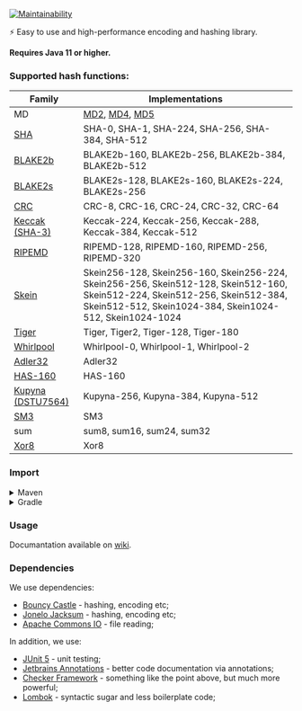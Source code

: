 [![Maintainability](https://api.codeclimate.com/v1/badges/440f3b75ec8f41c25ea8/maintainability)](https://codeclimate.com/github/BlackBaroness/cryptography/maintainability)

⚡ Easy to use and high-performance encoding and hashing library. 

**Requires Java 11 or higher.**

### Supported hash functions:

| Family                                                               | Implementations                                                                                                                                                                          |
|----------------------------------------------------------------------|------------------------------------------------------------------------------------------------------------------------------------------------------------------------------------------|
| MD                                                                   | [MD2](https://en.wikipedia.org/wiki/MD2_(hash_function)), [MD4](https://en.wikipedia.org/wiki/MD4), [MD5](https://en.wikipedia.org/wiki/MD5)                                             |
| [SHA](https://en.wikipedia.org/wiki/SHA-1)                           | SHA-0, SHA-1, SHA-224, SHA-256, SHA-384, SHA-512                                                                                                                                         |
| [BLAKE2b](https://en.wikipedia.org/wiki/BLAKE_(hash_function))       | BLAKE2b-160, BLAKE2b-256, BLAKE2b-384, BLAKE2b-512                                                                                                                                       |
| [BLAKE2s](https://en.wikipedia.org/wiki/BLAKE_(hash_function))       | BLAKE2s-128, BLAKE2s-160, BLAKE2s-224, BLAKE2s-256                                                                                                                                       |
| [CRC](https://en.wikipedia.org/wiki/Cyclic_redundancy_check)         | CRC-8, CRC-16, CRC-24, CRC-32, CRC-64                                                                                                                                                    |
| [Keccak (SHA-3)](https://en.wikipedia.org/wiki/SHA-3)                | Keccak-224, Keccak-256, Keccak-288, Keccak-384, Keccak-512                                                                                                                               |
| [RIPEMD](https://en.wikipedia.org/wiki/RIPEMD)                       | RIPEMD-128, RIPEMD-160, RIPEMD-256, RIPEMD-320                                                                                                                                           |
| [Skein](https://en.wikipedia.org/wiki/Skein_(hash_function))         | Skein256-128, Skein256-160, Skein256-224, Skein256-256, Skein512-128, Skein512-160, Skein512-224, Skein512-256, Skein512-384, Skein512-512, Skein1024-384, Skein1024-512, Skein1024-1024 |
| [Tiger](https://en.wikipedia.org/wiki/Tiger_(hash_function))         | Tiger, Tiger2, Tiger-128, Tiger-180                                                                                                                                                      |
| [Whirlpool](https://en.wikipedia.org/wiki/Whirlpool_(hash_function)) | Whirlpool-0, Whirlpool-1, Whirlpool-2                                                                                                                                                    |
| [Adler32](https://en.wikipedia.org/wiki/Adler-32)                    | Adler32                                                                                                                                                                                  |
| [HAS-160](https://en.wikipedia.org/wiki/HAS-160)                     | HAS-160                                                                                                                                                                                  |
| [Kupyna (DSTU7564)](https://en.wikipedia.org/wiki/Kupyna)            | Kupyna-256, Kupyna-384, Kupyna-512                                                                                                                                                       |
| [SM3](https://en.wikipedia.org/wiki/SM3_(hash_function))             | SM3                                                                                                                                                                                      |
| sum                                                                  | sum8, sum16, sum24, sum32                                                                                                                                                                |
| [Xor8](https://en.wikipedia.org/wiki/Longitudinal_redundancy_check)  | Xor8                                                                                                                                                                                     |

### Import

<details>
  <summary>Maven</summary>

Add this to your `pom.xml`:

```xml

<repository>
    <id>jitpack.io</id>
    <url>https://jitpack.io</url>
</repository>
```

```xml

<dependency>
    <groupId>com.github.BlackBaroness</groupId>
    <artifactId>cryptography</artifactId>
    <version>master-SNAPSHOT</version>
</dependency>
```

</details>

<details>
  <summary>Gradle</summary>

Add this to your `build.gradle`:

```gradle
allprojects {
    repositories {
        ...
        maven { url 'https://jitpack.io' }
    }
}
```

```gradle
dependencies {
    implementation 'com.github.BlackBaroness:cryptography:master-SNAPSHOT'
}
```

</details>

### Usage

Documantation available on [wiki](https://github.com/BlackBaroness/cryptography/wiki).

### Dependencies

We use dependencies:

- [Bouncy Castle](https://www.bouncycastle.org/) - hashing, encoding etc;
- [Jonelo Jacksum](https://github.com/jonelo/jacksum) - hashing, encoding etc;
- [Apache Commons IO](https://commons.apache.org/proper/commons-io/) - file reading;

In addition, we use:

- [JUnit 5](https://junit.org/junit5/) - unit testing;
- [Jetbrains Annotations](https://www.jetbrains.com/help/idea/annotating-source-code.html) - better code
  documentation via annotations;
- [Checker Framework](https://checkerframework.org/) - something like the point above, but much more powerful;
- [Lombok](https://projectlombok.org/) - syntactic sugar and less boilerplate code; 